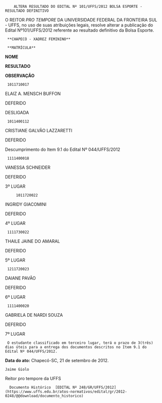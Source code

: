         ALTERA RESULTADO DO EDITAL Nº 101/UFFS/2012 BOLSA ESPORTE - RESULTADO DEFINITIVO  

O REITOR *PRO TEMPORE* DA UNIVERSIDADE FEDERAL DA FRONTEIRA SUL - UFFS, no uso de suas atribuições legais, resolve alterar a publicação do Edital Nº101/UFFS/2012 referente ao resultado definitivo da Bolsa Esporte.

     **CHAPECÓ - XADREZ FEMININO**

     **MATRÍCULA**

   **NOME**

   **RESULTADO**

   **OBSERVAÇÃO**

     1011710017

   ELAIZ A. MENSCH BUFFON

   DEFERIDO

   DESLIGADA

     1011400112

   CRISTIANE GALVÃO LAZZARETTI

   DEFERIDO

   Descumprimento do Item 9.1 do Edital Nº 044/UFFS/2012

     1111400018

   VANESSA SCHNEIDER

   DEFERIDO

   3º LUGAR

         1011720022

   INGRIDY GIACOMINI

   DEFERIDO

   4º LUGAR

     1111730022

   THAILE JAINE DO AMARAL

   DEFERIDO

   5º LUGAR

     1211720023

   DAIANE PAVÃO

   DEFERIDO

   6º LUGAR

     1111400020

   GABRIELA DE NARDI SOUZA

   DEFERIDO

   7º LUGAR

     O estudante classificado em terceiro lugar, terá o prazo de 3(três) dias úteis para a entrega dos documentos descritos no Item 9.1 do Edital Nº 044/UFFS/2012.

  

   **Data do ato:** Chapecó-SC, 21 de setembro de 2012.   
 

    Jaime Giolo   
 Reitor pro tempore da UFFS 

      Documento Histórico  [EDITAL Nº 248/GR/UFFS/2012](https://www.uffs.edu.br/atos-normativos/edital/gr/2012-0248/@@download/documento_historico)     
      